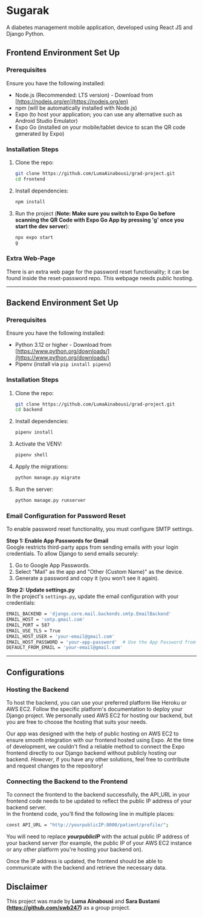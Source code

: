 # Sugarak

A diabetes management mobile application, developed using React JS and Django Python.

## Frontend Environment Set Up

### Prerequisites
Ensure you have the following installed:  
 - Node.js (Recommended: LTS version) - Download from [https://nodejs.org/en](https://nodejs.org/en)  
 - npm (will be automatically installed with Node.js)  
 - Expo (to host your application; you can use any alternative such as Android Studio Emulator)  
 - Expo Go (installed on your mobile/tablet device to scan the QR code generated by Expo)

### Installation Steps
1. Clone the repo:
    ```sh
    git clone https://github.com/LumaAinabousi/grad-project.git
    cd frontend
    ```
2. Install dependencies:
    ```sh
    npm install
    ```
3. Run the project (**Note: Make sure you switch to Expo Go before scanning the QR Code with Expo Go App by pressing 'g' once you start the dev server**):
    ```sh
    npx expo start
    g 
    ```

### Extra Web-Page
There is an extra web page for the password reset functionality; it can be found inside the reset-password repo. This webpage needs public hosting.

---

## Backend Environment Set Up

### Prerequisites
Ensure you have the following installed:  
 - Python 3.12 or higher - Download from [https://www.python.org/downloads/](https://www.python.org/downloads/)
 - Pipenv (install via `pip install pipenv`)

### Installation Steps
1. Clone the repo:
    ```sh
    git clone https://github.com/LumaAinabousi/grad-project.git
    cd backend
    ```
2. Install dependencies:
    ```sh
    pipenv install
    ```
3. Activate the VENV:
    ```sh
    pipenv shell
    ```
4. Apply the migrations:
    ```sh
    python manage.py migrate
    ```
5. Run the server:
    ```sh
    python manage.py runserver
    ```

### Email Configuration for Password Reset
To enable password reset functionality, you must configure SMTP settings.

**Step 1: Enable App Passwords for Gmail**  
Google restricts third-party apps from sending emails with your login credentials. To allow Django to send emails securely:  
1. Go to Google App Passwords.  
2. Select "Mail" as the app and "Other (Custom Name)" as the device.  
3. Generate a password and copy it (you won’t see it again).  

**Step 2: Update settings.py**  
In the project's `settings.py`, update the email configuration with your credentials:  
```sh
EMAIL_BACKEND = 'django.core.mail.backends.smtp.EmailBackend'
EMAIL_HOST = 'smtp.gmail.com'  
EMAIL_PORT = 587  
EMAIL_USE_TLS = True  
EMAIL_HOST_USER = 'your-email@gmail.com'  
EMAIL_HOST_PASSWORD = 'your-app-password'  # Use the App Password from Step 1
DEFAULT_FROM_EMAIL = 'your-email@gmail.com'
```

---------------------------------------------------------------------------------------------------------
## Configurations
### Hosting the Backend 
To host the backend, you can use your preferred platform like Heroku or AWS EC2. Follow the specific platform's documentation to deploy your Django project. We personally used AWS EC2 for hosting our backend, but you are free to choose the hosting that suits your needs.  

Our app was designed with the help of public hosting on AWS EC2 to ensure smooth integration with our frontend hosted using Expo. At the time of development, we couldn't find a reliable method to connect the Expo frontend directly to our Django backend without publicly hosting our backend. *However*, if you have any other solutions, feel free to contribute and request changes to the repository!

### Connecting the Backend to the Frontend
To connect the frontend to the backend successfully, the API_URL in your frontend code needs to be updated to reflect the public IP address of your backend server.  
In the frontend code, you’ll find the following line in multiple places:  
```sh 
const API_URL = "http://yourpublicIP:8000/patient/profile/";
```
You will need to replace ***yourpublicIP*** with the actual public IP address of your backend server (for example, the public IP of your AWS EC2 instance or any other platform you're hosting your backend on).  
  
Once the IP address is updated, the frontend should be able to communicate with the backend and retrieve the necessary data.
##
## Disclaimer
This project was made by **Luma Ainabousi** and **Sara Bustami (https://github.com/swb247)** as a group project.
